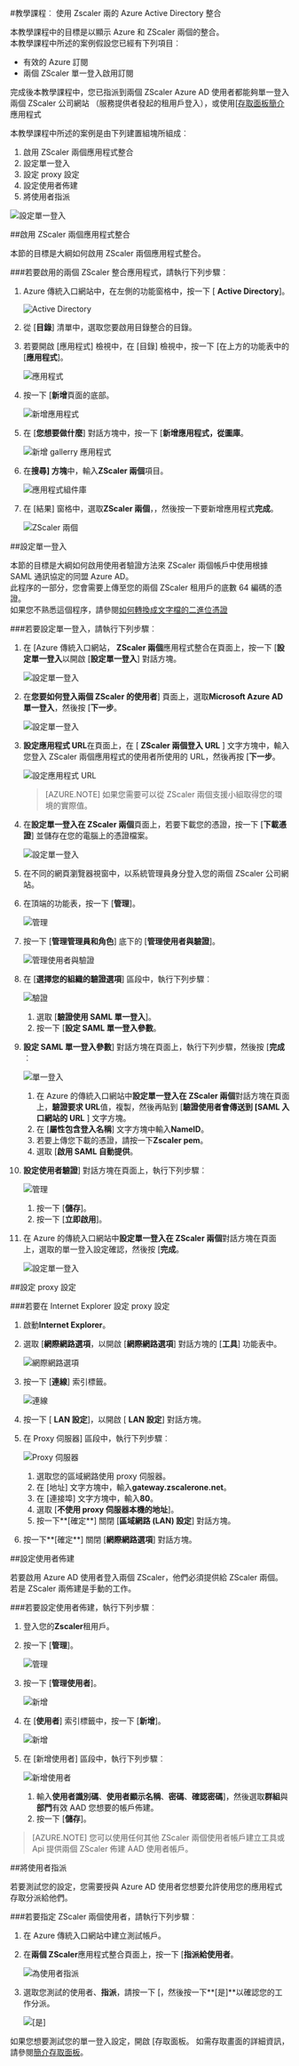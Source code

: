 <properties 
    pageTitle="教學課程︰ Azure Active Directory 整合 Zscaler 兩 |Microsoft Azure" 
    description="瞭解如何使用兩個 Zscaler 與 Azure Active Directory 啟用單一登入、 自動化佈建和更多 ！。" 
    services="active-directory" 
    authors="jeevansd"  
    documentationCenter="na" 
    manager="femila"/>
<tags 
    ms.service="active-directory" 
    ms.devlang="na" 
    ms.topic="article" 
    ms.tgt_pltfrm="na" 
    ms.workload="identity" 
    ms.date="08/16/2016" 
    ms.author="jeedes" />

#<a name="tutorial-azure-active-directory-integration-with-zscaler-two"></a>教學課程︰ 使用 Zscaler 兩的 Azure Active Directory 整合

本教學課程中的目標是以顯示 Azure 和 ZScaler 兩個的整合。  
本教學課程中所述的案例假設您已經有下列項目︰

-   有效的 Azure 訂閱
-   兩個 ZScaler 單一登入啟用訂閱
  
完成後本教學課程中，您已指派到兩個 ZScaler Azure AD 使用者都能夠單一登入兩個 ZScaler 公司網站 （服務提供者發起的租用戶登入），或使用[[存取面板簡介](active-directory-saas-access-panel-introduction.md)應用程式
  
本教學課程中所述的案例是由下列建置組塊所組成︰

1.  啟用 ZScaler 兩個應用程式整合
2.  設定單一登入
3.  設定 proxy 設定
4.  設定使用者佈建
5.  將使用者指派

![設定單一登入](./media/active-directory-saas-zscaler-two-tutorial/IC800199.png "設定單一登入")

##<a name="enabling-the-application-integration-for-zscaler-two"></a>啟用 ZScaler 兩個應用程式整合
  
本節的目標是大綱如何啟用 ZScaler 兩個應用程式整合。

###<a name="to-enable-the-application-integration-for-zscaler-two-perform-the-following-steps"></a>若要啟用的兩個 ZScaler 整合應用程式，請執行下列步驟︰

1.  Azure 傳統入口網站中，在左側的功能窗格中，按一下 [ **Active Directory**]。

    ![Active Directory](./media/active-directory-saas-zscaler-two-tutorial/IC700993.png "Active Directory")

2.  從 [**目錄**] 清單中，選取您要啟用目錄整合的目錄。

3.  若要開啟 [應用程式] 檢視中，在 [目錄] 檢視中，按一下 [在上方的功能表中的 [**應用程式**]。

    ![應用程式](./media/active-directory-saas-zscaler-two-tutorial/IC700994.png "應用程式")

4.  按一下 [**新增**頁面的底部。

    ![新增應用程式](./media/active-directory-saas-zscaler-two-tutorial/IC749321.png "新增應用程式")

5.  在 [**您想要做什麼**] 對話方塊中，按一下 [**新增應用程式，從圖庫**。

    ![新增 gallerry 應用程式](./media/active-directory-saas-zscaler-two-tutorial/IC749322.png "新增 gallerry 應用程式")

6.  在**搜尋] 方塊**中，輸入**ZScaler 兩個**項目。

    ![應用程式組件庫](./media/active-directory-saas-zscaler-two-tutorial/IC800200.png "應用程式組件庫")

7.  在 [結果] 窗格中，選取**ZScaler 兩個**，，然後按一下要新增應用程式**完成**。

    ![ZScaler 兩個](./media/active-directory-saas-zscaler-two-tutorial/IC800201.png "ZScaler 兩個")

##<a name="configuring-single-sign-on"></a>設定單一登入
  
本節的目標是大綱如何啟用使用者驗證方法來 ZScaler 兩個帳戶中使用根據 SAML 通訊協定的同盟 Azure AD。  
此程序的一部分，您會需要上傳至您的兩個 ZScaler 租用戶的底數 64 編碼的憑證。  
如果您不熟悉這個程序，請參閱[如何轉換成文字檔的二進位憑證](http://youtu.be/PlgrzUZ-Y1o)

###<a name="to-configure-single-sign-on-perform-the-following-steps"></a>若要設定單一登入，請執行下列步驟︰

1.  在 [Azure 傳統入口網站， **ZScaler 兩個**應用程式整合在頁面上，按一下 [**設定單一登入**以開啟 [**設定單一登入**] 對話方塊。

    ![設定單一登入](./media/active-directory-saas-zscaler-two-tutorial/IC800202.png "設定單一登入")

2.  在**您要如何登入兩個 ZScaler 的使用者**] 頁面上，選取**Microsoft Azure AD 單一登入**，然後按 [**下一步**。

    ![設定單一登入](./media/active-directory-saas-zscaler-two-tutorial/IC800203.png "設定單一登入")

3.  **設定應用程式 URL**在頁面上，在 [ **ZScaler 兩個登入 URL** ] 文字方塊中，輸入您登入 ZScaler 兩個應用程式的使用者所使用的 URL，然後再按 [**下一步**。

    ![設定應用程式 URL](./media/active-directory-saas-zscaler-two-tutorial/IC800204.png "設定應用程式 URL")

    >[AZURE.NOTE] 如果您需要可以從 ZScaler 兩個支援小組取得您的環境的實際值。

4.  在**設定單一登入在 ZScaler 兩個**頁面上，若要下載您的憑證，按一下 [**下載憑證**] 並儲存在您的電腦上的憑證檔案。

    ![設定單一登入](./media/active-directory-saas-zscaler-two-tutorial/IC800205.png "設定單一登入")

5.  在不同的網頁瀏覽器視窗中，以系統管理員身分登入您的兩個 ZScaler 公司網站。

6.  在頂端的功能表，按一下 [**管理**]。

    ![管理](./media/active-directory-saas-zscaler-two-tutorial/IC800206.png "管理")

7.  按一下 [**管理管理員和角色**] 底下的 [**管理使用者與驗證**]。

    ![管理使用者與驗證](./media/active-directory-saas-zscaler-two-tutorial/IC800207.png "管理使用者與驗證")

8.  在 [**選擇您的組織的驗證選項**] 區段中，執行下列步驟︰

    ![驗證](./media/active-directory-saas-zscaler-two-tutorial/IC800208.png "驗證")

    1.  選取 [**驗證使用 SAML 單一登入**]。
    2.  按一下 [**設定 SAML 單一登入參數**。

9.  **設定 SAML 單一登入參數**] 對話方塊在頁面上，執行下列步驟，然後按 [**完成**︰

    ![單一登入](./media/active-directory-saas-zscaler-two-tutorial/IC800209.png "單一登入")

    1.  在 Azure 的傳統入口網站中**設定單一登入在 ZScaler 兩個**對話方塊在頁面上，**驗證要求 URL**值，複製，然後再貼到 [**驗證使用者會傳送到 [SAML 入口網站的 URL** ] 文字方塊。
    2.  在 [**屬性包含登入名稱**] 文字方塊中輸入**NameID**。
    3.  若要上傳您下載的憑證，請按一下**Zscaler pem**。
    4.  選取 [**啟用 SAML 自動提供**。

10. **設定使用者驗證**] 對話方塊在頁面上，執行下列步驟︰

    ![管理](./media/active-directory-saas-zscaler-two-tutorial/IC800210.png "管理")

    1.  按一下 [**儲存**]。
    2.  按一下 [**立即啟用**]。

11. 在 Azure 的傳統入口網站中**設定單一登入在 ZScaler 兩個**對話方塊在頁面上，選取的單一登入設定確認，然後按 [**完成**。

    ![設定單一登入](./media/active-directory-saas-zscaler-two-tutorial/IC800211.png "設定單一登入")

##<a name="configuring-proxy-settings"></a>設定 proxy 設定

###<a name="to-configure-the-proxy-settings-in-internet-explorer"></a>若要在 Internet Explorer 設定 proxy 設定

1.  啟動**Internet Explorer**。

2.  選取 [**網際網路選項**，以開啟 [**網際網路選項**] 對話方塊的 [**工具**] 功能表中。

    ![網際網路選項](./media/active-directory-saas-zscaler-two-tutorial/IC769492.png "網際網路選項")

3.  按一下 [**連線**] 索引標籤。

    ![連線](./media/active-directory-saas-zscaler-two-tutorial/IC769493.png "連線")

4.  按一下 [ **LAN 設定**]，以開啟 [ **LAN 設定**] 對話方塊。

5.  在 Proxy 伺服器] 區段中，執行下列步驟︰

    ![Proxy 伺服器](./media/active-directory-saas-zscaler-two-tutorial/IC769494.png "Proxy 伺服器")

    1.  選取您的區域網路使用 proxy 伺服器。
    2.  在 [地址] 文字方塊中，輸入**gateway.zscalerone.net**。
    3.  在 [連接埠] 文字方塊中，輸入**80**。
    4.  選取 [**不使用 proxy 伺服器本機的地址**]。
    5.  按一下**[確定**] 關閉 [**區域網路 (LAN) 設定**] 對話方塊。

6.  按一下**[確定**] 關閉 [**網際網路選項**] 對話方塊。

##<a name="configuring-user-provisioning"></a>設定使用者佈建
  
若要啟用 Azure AD 使用者登入兩個 ZScaler，他們必須提供給 ZScaler 兩個。  
若是 ZScaler 兩佈建是手動的工作。

###<a name="to-configure-user-provisioning-perform-the-following-steps"></a>若要設定使用者佈建，執行下列步驟︰

1.  登入您的**Zscaler**租用戶。

2.  按一下 [**管理**]。

    ![管理](./media/active-directory-saas-zscaler-two-tutorial/IC781035.png "管理")

3.  按一下 [**管理使用者**]。

    ![新增](./media/active-directory-saas-zscaler-two-tutorial/IC781037.png "新增")

4.  在 [**使用者**] 索引標籤中，按一下 [**新增**]。

    ![新增](./media/active-directory-saas-zscaler-two-tutorial/IC781037.png "新增")

5.  在 [新增使用者] 區段中，執行下列步驟︰

    ![新增使用者](./media/active-directory-saas-zscaler-two-tutorial/IC781038.png "新增使用者")

    1.  輸入**使用者識別碼**、**使用者顯示名稱**、**密碼**、**確認密碼**]，然後選取**群組**與**部門**有效 AAD 您想要的帳戶佈建。
    2.  按一下 [**儲存**]。

>[AZURE.NOTE] 您可以使用任何其他 ZScaler 兩個使用者帳戶建立工具或 Api 提供兩個 ZScaler 佈建 AAD 使用者帳戶。

##<a name="assigning-users"></a>將使用者指派
  
若要測試您的設定，您需要授與 Azure AD 使用者您想要允許使用您的應用程式存取分派給他們。

###<a name="to-assign-users-to-zscaler-two-perform-the-following-steps"></a>若要指定 ZScaler 兩個使用者，請執行下列步驟︰

1.  在 Azure 傳統入口網站中建立測試帳戶。

2.  在**兩個 ZScaler**應用程式整合頁面上，按一下 [**指派給使用者**。

    ![為使用者指派](./media/active-directory-saas-zscaler-two-tutorial/IC800212.png "為使用者指派")

3.  選取您測試的使用者、**指派**，請按一下 [，然後按一下**[是]**以確認您的工作分派。

    ![[是]](./media/active-directory-saas-zscaler-two-tutorial/IC767830.png "[是]")
  
如果您想要測試您的單一登入設定，開啟 [存取面板。 如需存取畫面的詳細資訊，請參閱[簡介存取面板](active-directory-saas-access-panel-introduction.md)。